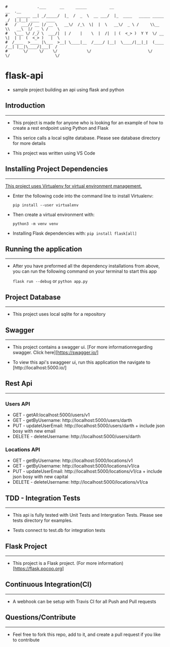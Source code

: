 ```
#             .___      __     _____          __                         __  .__               
#    ______ __| _/_____/  |_  /  _  \  __ ___/  |_  ____   _____ _____ _/  |_|__| ____   ____  
#   /  ___// __ |/ __ \   __\/  /_\  \|  |  \   __\/  _ \ /     \\__  \\   __\  |/  _ \ /    \ 
#   \___ \/ /_/ \  ___/|  | /    |    \  |  /|  | (  <_> )  Y Y  \/ __ \|  | |  (  <_> )   |  \
#  /____  >____ |\___  >__| \____|__  /____/ |__|  \____/|__|_|  (____  /__| |__|\____/|___|  /
#       \/     \/    \/             \/                         \/     \/                    \/ 
```
# flask-api

- sample project building an api using flask and python

<h2>Introduction</h2>
<hr>

- This project is made for anyone who is looking for an example of how to create a rest endpoint using Python and Flask

- This serice calls a local sqlite database. Please see database directory for more details

- This project was written using VS Code

<h2>Installing Project Dependencies</h2>
<hr>

[This project uses Virtualenv for virtual environment management.](https://packaging.python.org/en/latest/guides/installing-using-pip-and-virtual-environments/s)

- Enter the following code into the command line to install Virtualenv:

    `pip install --user virtualenv`

- Then create a virtual environment with:

    `python3 -m venv venv`

- Installing Flask dependencies with:
    `pip install flask[all]`


<h2>Running the application</h2>
<hr>

- After you have preformed all the dependency installations from above, you can run the following command on your terminal to start this app

    `flask run --debug` or `python app.py`

<h2>Project Database</h2>
<hr>

- This project uses local sqlite for a repository

<h2>Swagger</h2>
<hr>

- This project contains a swagger ui. [For more informationregarding swagger. Click here][https://swagger.io/]

- To view this api's swaggeer ui, run this application the navigate to [http://localhost:5000.io/]

<h2>Rest Api</h2>
<hr>

<h3>Users API</h3>

- GET - getAll:localhost:5000/users/v1
- GET - getByUsername: http://localhost:5000/users/darth
- PUT - updateUserEmail: http://localhost:5000/users/darth + include json bosy with new email
- DELETE - deleteUsername: http://localhost:5000/users/darth

<h3>Locations API</h3>

- GET - getByUsername: http://localhost:5000/locations/v1
- GET - getByUsername: http://localhost:5000/locations/v1/ca
- PUT - updateUserEmail: http://localhost:5000/locations/v1/ca + include json bosy with new capital
- DELETE - deleteUsername: http://localhost:5000/locations/v1/ca

<h2>TDD - Integration Tests</h2>
<hr>

- This api is fully tested with Unit Tests and Intergration Tests. Please see tests directory for examples. 

- Tests connect to test.db for integration tests

<h2>Flask Project</h2>
<hr>

- This project is a Flask project. (For more information)[https://flask.pocoo.org]

<h2>Continuous Integration(CI)</h2>
<hr>

- A webhook can be setup with Travis CI for all Push and Pull requests

<h2>Questions/Contribute</h2>
<hr>

- Feel free to fork this repo, add to it, and create a pull request if you like to contribute